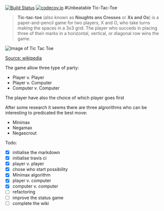 [![Build Status](https://api.travis-ci.org/fabientownsend/tictactoe.svg?branch=master)](https://travis-ci.org/fabientownsend/tictactoe) 
[![codecov.io](https://codecov.io/github/fabientownsend/tictactoe/coverage.svg?branch=master)](https://codecov.io/github/fabientownsend/tictactoe?branch=master)
#Unbeatable Tic-Tac-Toe

> **Tic-tac-toe** (also known as **Noughts ans Crosses** or **Xs and Os**)
> is a paper-and-pencil game for two players, X and O, who take turns making
> the spaces in a 3x3 grid. The player who succeds in placing three of their
> marks in a horizontal, vertical, or diagonal row wins the game.

![Image of Tic Tac Toe](https://upload.wikimedia.org/wikipedia/commons/thumb/1/1b/Tic-tac-toe-game-1.svg/719px-Tic-tac-toe-game-1.svg.png)

[Source: wikipedia](https://en.wikipedia.org/wiki/Tic-tac-toe)

The game allow three type of party:
- Player v. Player
- Player v. Computer
- Computer v. Computer

The player have also the choice of which player goes first

After some research it seems there are three algrorithms
who can be interesting to predicated the best move:
- Minimax
- Negamax
- Negascrout

Todo:
- [x] initialise the markdown
- [x] initialise travis ci
- [x] player v. player
- [x] chose who start possibility
- [x] Minimax algorithm
- [x] player v. computer
- [x] computer v. computer
- [ ] refactoring
- [ ] improve the status game
- [ ] complete the wiki

